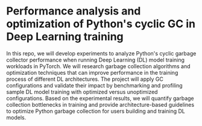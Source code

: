 # Performance analysis and optimization of Python's cyclic GC in Deep Learning training
In this repo, we will develop experiments to analyze Python's cyclic garbage collector performance when running Deep Learning (DL) model training workloads in PyTorch. We will research garbage collection algorithms and optimization techniques that can improve performance in the training process of different DL architectures. The project will apply GC configurations and validate their impact by benchmarking and profiling sample DL model training with optimized versus unoptimized configurations. Based on the experimental results, we will quantify garbage collection bottlenecks in training and provide architecture-based guidelines to optimize Python garbage collection for users building and training DL models.
